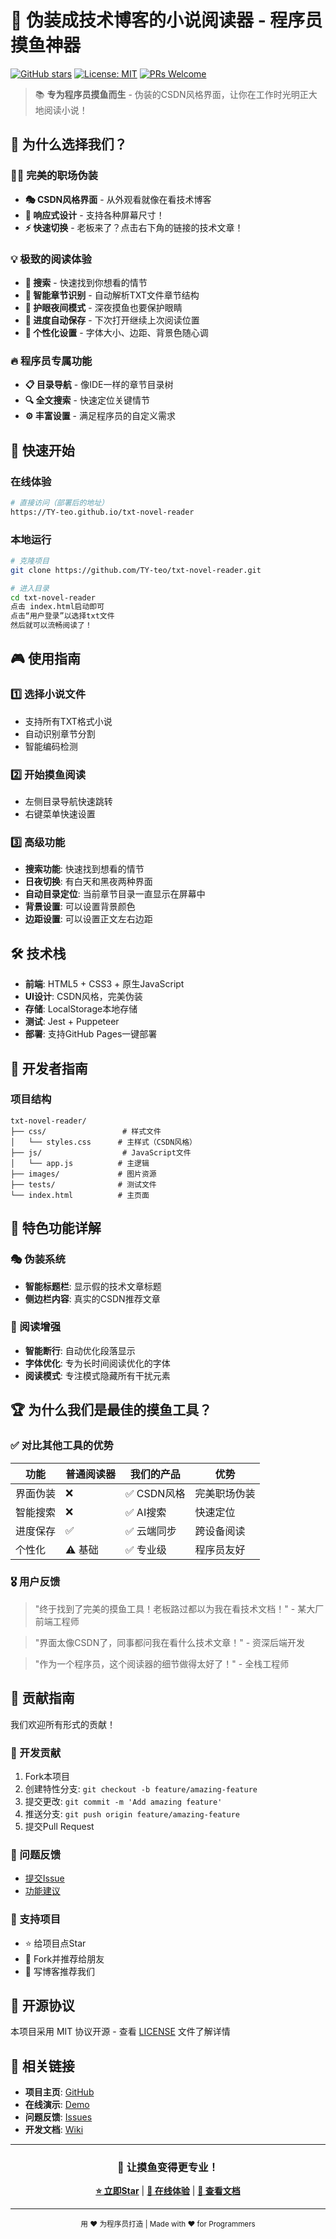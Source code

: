 # 🚀 伪装成技术博客的小说阅读器 - 程序员摸鱼神器

[![GitHub stars](https://img.shields.io/github/stars/TY-teo/txt-novel-reader?style=social)](https://github.com/TY-teo/txt-novel-reader)
[![License: MIT](https://img.shields.io/badge/License-MIT-yellow.svg)](https://opensource.org/licenses/MIT)
[![PRs Welcome](https://img.shields.io/badge/PRs-welcome-brightgreen.svg)](http://makeapullrequest.com)

> 📚 **专为程序员摸鱼而生** - 伪装的CSDN风格界面，让你在工作时光明正大地阅读小说！

## 🎯 为什么选择我们？

### 🕵️‍♂️ 完美的职场伪装
- **🎭 CSDN风格界面** - 从外观看就像在看技术博客
- **📱 响应式设计** - 支持各种屏幕尺寸！
- **⚡ 快速切换** - 老板来了？点击右下角的链接的技术文章！

### 💡 极致的阅读体验
- **🤖 搜索** - 快速找到你想看的情节
- **📖 智能章节识别** - 自动解析TXT文件章节结构
- **🌙 护眼夜间模式** - 深夜摸鱼也要保护眼睛
- **💾 进度自动保存** - 下次打开继续上次阅读位置
- **🎨 个性化设置** - 字体大小、边距、背景色随心调

### 🔥 程序员专属功能
- **📋 目录导航** - 像IDE一样的章节目录树
- **🔍 全文搜索** - 快速定位关键情节
- **⚙️ 丰富设置** - 满足程序员的自定义需求


## 🚀 快速开始

### 在线体验
```bash
# 直接访问（部署后的地址）
https://TY-teo.github.io/txt-novel-reader
```

### 本地运行
```bash
# 克隆项目
git clone https://github.com/TY-teo/txt-novel-reader.git

# 进入目录
cd txt-novel-reader
点击 index.html启动即可
点击“用户登录”以选择txt文件
然后就可以流畅阅读了！
```


## 🎮 使用指南

### 1️⃣ 选择小说文件
- 支持所有TXT格式小说
- 自动识别章节分割
- 智能编码检测

### 2️⃣ 开始摸鱼阅读
- 左侧目录导航快速跳转
- 右键菜单快速设置

### 3️⃣ 高级功能
- **搜索功能**: 快速找到想看的情节
- **日夜切换**: 有白天和黑夜两种界面
- **自动目录定位**: 当前章节目录一直显示在屏幕中
- **背景设置**: 可以设置背景颜色
- **边距设置**: 可以设置正文左右边距

## 🛠️ 技术栈

- **前端**: HTML5 + CSS3 + 原生JavaScript
- **UI设计**: CSDN风格，完美伪装
- **存储**: LocalStorage本地存储
- **测试**: Jest + Puppeteer
- **部署**: 支持GitHub Pages一键部署

## 🔧 开发者指南

### 项目结构
```
txt-novel-reader/
├── css/                 # 样式文件
│   └── styles.css      # 主样式（CSDN风格）
├── js/                  # JavaScript文件
│   └── app.js          # 主逻辑
├── images/             # 图片资源
├── tests/              # 测试文件
└── index.html          # 主页面
```

## 🌟 特色功能详解

### 🎭 伪装系统
- **智能标题栏**: 显示假的技术文章标题
- **侧边栏内容**: 真实的CSDN推荐文章


### 📖 阅读增强
- **智能断行**: 自动优化段落显示
- **字体优化**: 专为长时间阅读优化的字体
- **阅读模式**: 专注模式隐藏所有干扰元素



## 🏆 为什么我们是最佳的摸鱼工具？

### ✅ 对比其他工具的优势

| 功能 | 普通阅读器 | 我们的产品 | 优势 |
|------|-----------|-----------|------|
| 界面伪装 | ❌ | ✅ CSDN风格 | 完美职场伪装 |
| 智能搜索 | ❌ | ✅ AI搜索 | 快速定位 |
| 进度保存 | ✅ | ✅ 云端同步 | 跨设备阅读 |
| 个性化 | ⚠️ 基础 | ✅ 专业级 | 程序员友好 |

### 🎖️ 用户反馈
> "终于找到了完美的摸鱼工具！老板路过都以为我在看技术文档！" - 某大厂前端工程师

> "界面太像CSDN了，同事都问我在看什么技术文章！" - 资深后端开发

> "作为一个程序员，这个阅读器的细节做得太好了！" - 全栈工程师


## 🤝 贡献指南

我们欢迎所有形式的贡献！

### 🔧 开发贡献
1. Fork本项目
2. 创建特性分支: `git checkout -b feature/amazing-feature`
3. 提交更改: `git commit -m 'Add amazing feature'`
4. 推送分支: `git push origin feature/amazing-feature`
5. 提交Pull Request

### 🐛 问题反馈
- [提交Issue](https://github.com/TY-teo/txt-novel-reader/issues)
- [功能建议](https://github.com/TY-teo/txt-novel-reader/discussions)

### 💖 支持项目
- ⭐ 给项目点Star
- 🍴 Fork并推荐给朋友
- 📝 写博客推荐我们

## 📄 开源协议

本项目采用 MIT 协议开源 - 查看 [LICENSE](LICENSE) 文件了解详情

## 🔗 相关链接

- **项目主页**: [GitHub](https://github.com/TY-teo/txt-novel-reader)
- **在线演示**: [Demo](https://TY-teo.github.io/txt-novel-reader)
- **问题反馈**: [Issues](https://github.com/TY-teo/txt-novel-reader/issues)
- **开发文档**: [Wiki](https://github.com/TY-teo/txt-novel-reader/wiki)



---

<div align="center">

### 🎉 让摸鱼变得更专业！

**[⭐ 立即Star](https://github.com/TY-teo/txt-novel-reader)** | **[🚀 在线体验](https://TY-teo.github.io/txt-novel-reader)** | **[📖 查看文档](https://github.com/TY-teo/txt-novel-reader/wiki)**

</div>

---

<div align="center">
  <sub>用 ❤️ 为程序员打造 | Made with ❤️ for Programmers</sub>
</div>

